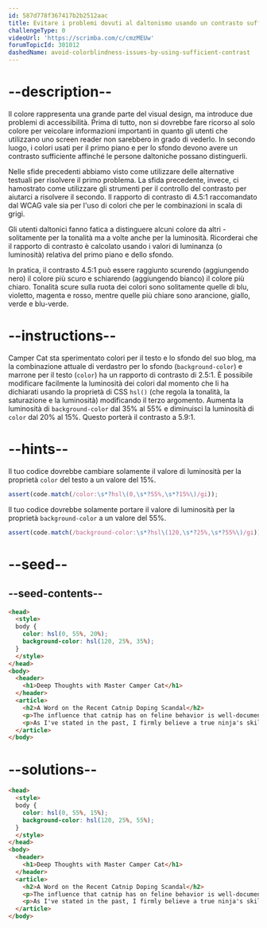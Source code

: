```yaml
---
id: 587d778f367417b2b2512aac
title: Evitare i problemi dovuti al daltonismo usando un contrasto sufficiente
challengeType: 0
videoUrl: 'https://scrimba.com/c/cmzMEUw'
forumTopicId: 301012
dashedName: avoid-colorblindness-issues-by-using-sufficient-contrast
---
```


# --description--

Il colore rappresenta una grande parte del visual design, ma introduce due problemi di accessibilità. Prima di tutto, non si dovrebbe fare ricorso al solo colore per veicolare informazioni importanti in quanto gli utenti che utilizzano uno screen reader non sarebbero in grado di vederlo. In secondo luogo, i colori usati per il primo piano e per lo sfondo devono avere un contrasto sufficiente affinché le persone daltoniche possano distinguerli.

Nelle sfide precedenti abbiamo visto come utilizzare delle alternative testuali per risolvere il primo problema. La sfida precedente, invece, ci hamostrato come utilizzare gli strumenti per il controllo del contrasto per aiutarci a risolvere il secondo. Il rapporto di contrasto di 4.5:1 raccomandato dal WCAG vale sia per l'uso di colori che per le combinazioni in scala di grigi.

Gli utenti daltonici fanno fatica a distinguere alcuni colore da altri - solitamente per la tonalità ma a volte anche per la luminosità. Ricorderai che il rapporto di contrasto è calcolato usando i valori di luminanza (o luminosità) relativa del primo piano e dello sfondo.

In pratica, il contrasto 4.5:1 può essere raggiunto scurendo (aggiungendo nero) il colore più scuro e schiarendo (aggiungendo bianco) il colore più chiaro. Tonalità scure sulla ruota dei colori sono solitamente quelle di blu, violetto, magenta e rosso, mentre quelle più chiare sono arancione, giallo, verde e blu-verde.

# --instructions--

Camper Cat sta sperimentato colori per il testo e lo sfondo del suo blog, ma la combinazione attuale di verdastro per lo sfondo (`background-color`) e marrone per il testo (`color`) ha un rapporto di contrasto di 2.5:1. È possibile modificare facilmente la luminosità dei colori dal momento che li ha dichiarati usando la proprietà di CSS `hsl()` (che regola la tonalità, la saturazione e la luminosità) modificando il terzo argomento. Aumenta la luminosità di `background-color` dal 35% al 55% e diminuisci la luminosità di `color` dal 20% al 15%. Questo porterà il contrasto a 5.9:1.

# --hints--

Il tuo codice dovrebbe cambiare solamente il valore di luminosità per la proprietà `color` del testo a un valore del 15%.

```js
assert(code.match(/color:\s*?hsl\(0,\s*?55%,\s*?15%\)/gi));
```

Il tuo codice dovrebbe solamente portare il valore di luminosità per la proprietà `background-color` a un valore del 55%.

```js
assert(code.match(/background-color:\s*?hsl\(120,\s*?25%,\s*?55%\)/gi));
```

# --seed--

## --seed-contents--

```html
<head>
  <style>
  body {
    color: hsl(0, 55%, 20%);
    background-color: hsl(120, 25%, 35%);
  }
  </style>
</head>
<body>
  <header>
    <h1>Deep Thoughts with Master Camper Cat</h1>
  </header>
  <article>
    <h2>A Word on the Recent Catnip Doping Scandal</h2>
    <p>The influence that catnip has on feline behavior is well-documented, and its use as an herbal supplement in competitive ninja circles remains controversial. Once again, the debate to ban the substance is brought to the public's attention after the high-profile win of Kittytron, a long-time proponent and user of the green stuff, at the Claw of Fury tournament.</p>
    <p>As I've stated in the past, I firmly believe a true ninja's skills must come from within, with no external influences. My own catnip use shall continue as purely recreational.</p>
  </article>
</body>
```

# --solutions--

```html
<head>
  <style>
  body {
    color: hsl(0, 55%, 15%);
    background-color: hsl(120, 25%, 55%);
  }
  </style>
</head>
<body>
  <header>
    <h1>Deep Thoughts with Master Camper Cat</h1>
  </header>
  <article>
    <h2>A Word on the Recent Catnip Doping Scandal</h2>
    <p>The influence that catnip has on feline behavior is well-documented, and its use as an herbal supplement in competitive ninja circles remains controversial. Once again, the debate to ban the substance is brought to the public's attention after the high-profile win of Kittytron, a long-time proponent and user of the green stuff, at the Claw of Fury tournament.</p>
    <p>As I've stated in the past, I firmly believe a true ninja's skills must come from within, with no external influences. My own catnip use shall continue as purely recreational.</p>
  </article>
</body>
```
